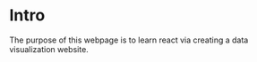 # Intro

The purpose of this webpage is to learn react via creating a data visualization website.


